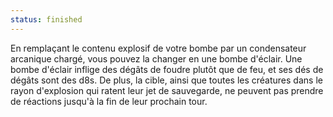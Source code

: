 ```yaml
---
status: finished
---
```

En remplaçant le contenu explosif de votre bombe par un condensateur arcanique chargé, vous pouvez la changer en une bombe d'éclair. Une bombe d'éclair inflige des dégâts de foudre plutôt que de feu, et ses dés de dégâts sont des d8s. De plus, la cible, ainsi que toutes les créatures dans le rayon d'explosion qui ratent leur jet de sauvegarde, ne peuvent pas prendre de réactions jusqu'à la fin de leur prochain tour.